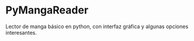 # PyMangaReader
Lector de manga básico en python, con interfaz gráfica y algunas opciones interesantes.
